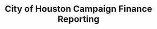 ---
schema: default
title: City of Houston Campaign Finance Reporting
organization: City of Houston
notes: 'Last updated: February 5, 2019, 11:09 PM (UTC-06:00)'
resources:
  - name: City of Houston Campaign Finance Reports - Transactions
    url: >-
      https://uchicago.box.com/shared/static/siomyj9syxkf2ug8njg4rbo1bjyw40wl.csv
    format: csv
  - name: City of Houston Campaign Finance Reports - Cover Sheet
    url: >-
      https://uchicago.box.com/shared/static/izak1oa9xdntco6hdaev8foz01y417fp.csv
    format: csv
  - name: City of Houston Campaign Finance Reports - Out of State Travel
    url: >-
      https://uchicago.box.com/shared/static/8f0tur3fc4pla798zmfpkak4rdijkkt8.csv
    format: csv
  - name: City of Houston Campaign Finance Reports - Metadata
    url: >-
      https://uchicago.box.com/shared/static/83d0u1rufn4qjlargsu7vhbsf600giii.xlsx
    format: ''
license: ''
category:
  - Elections / Politics
maintainer: Ben Fogarty
maintainer_email: ben.t.fogarty@gmail.com
---